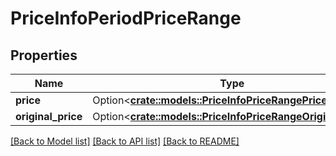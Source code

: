 # PriceInfoPeriodPriceRange

## Properties

Name | Type | Description | Notes
------------ | ------------- | ------------- | -------------
**price** | Option<[**crate::models::PriceInfoPriceRangePrice**](PriceInfo_PriceRange_price.md)> |  | [optional]
**original_price** | Option<[**crate::models::PriceInfoPriceRangeOriginalPrice**](PriceInfo_PriceRange_originalPrice.md)> |  | [optional]

[[Back to Model list]](../README.md#documentation-for-models) [[Back to API list]](../README.md#documentation-for-api-endpoints) [[Back to README]](../README.md)


